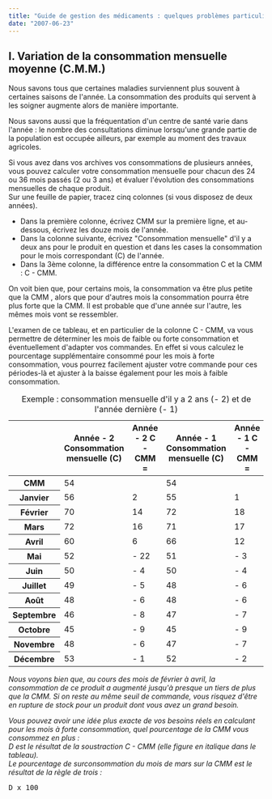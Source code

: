 ```yaml
---
title: "Guide de gestion des médicaments : quelques problèmes particuliers"
date: "2007-06-23"
---
```


## I. Variation de la consom­mation mensuelle moyenne (C.M.M.)

Nous savons tous que certaines maladies surviennent plus souvent à certaines saisons de l'année. La consommation des produits qui servent à les soigner augmente alors de manière importante.

Nous savons aussi que la fréquentation d'un centre de santé varie dans l'année : le nombre des consultations diminue lorsqu'une grande partie de la population est occupée ailleurs, par exemple au moment des travaux agricoles.

Si vous avez dans vos archives vos consom­mations de plusieurs années, vous pouvez calculer votre consommation mensuelle pour chacun des 24 ou 36 mois passés (2 ou 3 ans) et évaluer l'évolution des consommations mensuelles de chaque produit.  
Sur une feuille de papier, tracez cinq colonnes (si vous disposez de deux années).

- Dans la pre­mière colonne, écrivez CMM sur la première ligne, et au-dessous, écrivez les douze mois de l'année.
- Dans la colonne suivante, écrivez "Consommation mensuelle" d'il y a deux ans pour le produit en question et dans les cases la consommation pour le mois correspondant (C) de l'année.
- Dans la 3ème colonne, la différence entre la consommation C et la CMM : C - CMM.

On voit bien que, pour certains mois, la consommation va être plus petite que la CMM , alors que pour d'autres mois la consommation pourra être plus forte que la CMM. Il est probable que d'une année sur l'autre, les mêmes mois vont se ressem­bler.

L'examen de ce tableau, et en particulier de la colonne C - CMM, va vous permettre de déterminer les mois de faible ou forte consom­mation et éventuellement d'adapter vos com­mandes. En effet si vous calculez le pourcen­tage supplémentaire consommé pour les mois à forte consommation, vous pourrez facilement ajuster votre commande pour ces périodes-là et ajuster à la baisse également pour les mois à faible consommation.

<table>
<caption>Exemple : consommation mensuelle d'il y a 2 ans (- 2) et de l'année dernière (- 1)</caption>

<thead>

<tr>

<th scope="row"> </th>

<th scope="col">Année - 2  
Consommation  
mensuelle (C)</th>

<th scope="col" style="width: 76px;">Année - 2  
C - CMM =</th>

<th scope="col" style="width: 65px;">Année - 1  
Consommation  
mensuelle (C)</th>

<th scope="col">Année - 1  
C - CMM =</th>

</tr>

</thead>

<tbody>

<tr>

<th scope="row">CMM</th>

<td class="rtecenter">54</td>

<td class="rtecenter" style="width: 80px;"> </td>

<td class="rtecenter" style="width: 69px;">54</td>

<td class="rtecenter"> </td>

</tr>

<tr>

<th scope="row">Janvier</th>

<td class="rtecenter">56</td>

<td class="rtecenter" style="width: 80px;">2</td>

<td class="rtecenter" style="width: 69px;">55</td>

<td class="rtecenter">1</td>

</tr>

<tr>

<th scope="row">Février</th>

<td class="rtecenter">70</td>

<td class="rtecenter" style="width: 80px;">14</td>

<td class="rtecenter" style="width: 69px;">72</td>

<td class="rtecenter">18</td>

</tr>

<tr>

<th scope="row">Mars</th>

<td class="rtecenter">72</td>

<td class="rtecenter" style="width: 80px;">16</td>

<td class="rtecenter" style="width: 69px;">71</td>

<td class="rtecenter">17</td>

</tr>

<tr>

<th scope="row">Avril</th>

<td class="rtecenter">60</td>

<td class="rtecenter" style="width: 80px;">6</td>

<td class="rtecenter" style="width: 69px;">66</td>

<td class="rtecenter">12</td>

</tr>

<tr>

<th scope="row">Mai</th>

<td class="rtecenter">52</td>

<td class="rtecenter" style="width: 80px;">- 22</td>

<td class="rtecenter" style="width: 69px;">51</td>

<td class="rtecenter">- 3</td>

</tr>

<tr>

<th scope="row">Juin</th>

<td class="rtecenter">50</td>

<td class="rtecenter" style="width: 80px;">- 4</td>

<td class="rtecenter" style="width: 69px;">50</td>

<td class="rtecenter">- 4</td>

</tr>

<tr>

<th scope="row">Juillet</th>

<td class="rtecenter">49</td>

<td class="rtecenter" style="width: 80px;">- 5</td>

<td class="rtecenter" style="width: 69px;">48</td>

<td class="rtecenter">- 6</td>

</tr>

<tr>

<th scope="row">Août</th>

<td class="rtecenter">48</td>

<td class="rtecenter" style="width: 80px;">- 6</td>

<td class="rtecenter" style="width: 69px;">48</td>

<td class="rtecenter">- 6</td>

</tr>

<tr>

<th scope="row">Septembre</th>

<td class="rtecenter">46</td>

<td class="rtecenter" style="width: 80px;">- 8</td>

<td class="rtecenter" style="width: 69px;">47</td>

<td class="rtecenter">- 7</td>

</tr>

<tr>

<th scope="row">Octobre</th>

<td class="rtecenter">45</td>

<td class="rtecenter" style="width: 80px;">- 9</td>

<td class="rtecenter" style="width: 69px;">45</td>

<td class="rtecenter">- 9</td>

</tr>

<tr>

<th scope="row">Novembre</th>

<td class="rtecenter">48</td>

<td class="rtecenter" style="width: 80px;">- 6</td>

<td class="rtecenter" style="width: 69px;">47</td>

<td class="rtecenter">- 7</td>

</tr>

<tr>

<th scope="row">Décembre</th>

<td class="rtecenter">53</td>

<td class="rtecenter" style="width: 80px;">- 1</td>

<td class="rtecenter" style="width: 69px;">52</td>

<td class="rtecenter">- 2</td>

</tr>

</tbody>

</table>

*Nous voyons bien que, au cours des mois de février à avril, la consommation de ce produit a augmenté jusqu'à presque un tiers de plus que la CMM. Si on reste au même seuil de com­mande, vous risquez d'être en rupture de stock pour un produit dont vous avez un grand besoin.*

*Vous pouvez avoir une idée plus exacte de vos besoins réels en calculant pour les mois à forte consommation, quel pourcentage de la CMM vous consommez en plus :  
D est le résultat de la soustraction C - CMM (elle figure en italique dans le tableau).  
Le pourcentage de surconsommation du mois de mars sur la CMM est le résultat de la règle de trois :*

<pre>
D x 100
&#10;
